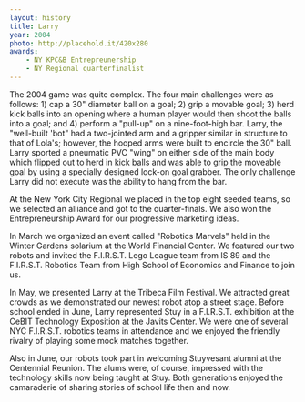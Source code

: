 ```yaml
---
layout: history
title: Larry
year: 2004
photo: http://placehold.it/420x280
awards:
    - NY KPC&B Entrepreunership
    - NY Regional quarterfinalist
---
```

The 2004 game was quite complex. The four main challenges were as follows: 1) cap a 30" diameter ball on a goal; 2) grip a movable goal; 3) herd kick balls into an opening where a human player would then shoot the balls into a goal; and 4) perform a "pull-up" on a nine-foot-high bar. Larry, the "well-built 'bot" had a two-jointed arm and a gripper similar in structure to that of Lola's; however, the hooped arms were built to encircle the 30" ball. Larry sported a pneumatic PVC "wing" on either side of the main body which flipped out to herd in kick balls and was able to grip the moveable goal by using a specially designed lock-on goal grabber. The only challenge Larry did not execute was the ability to hang from the bar.

At the New York City Regional we placed in the top eight seeded teams, so we selected an alliance and got to the quarter-finals. We also won the Entrepreneurship Award for our progressive marketing ideas.

In March we organized an event called "Robotics Marvels" held in the Winter Gardens solarium at the World Financial Center. We featured our two robots and invited the F.I.R.S.T. Lego League team from IS 89 and the F.I.R.S.T. Robotics Team from High School of Economics and Finance to join us.

In May, we presented Larry at the Tribeca Film Festival. We attracted great crowds as we demonstrated our newest robot atop a street stage. Before school ended in June, Larry represented Stuy in a F.I.R.S.T. exhibition at the CeBIT Technology Exposition at the Javits Center. We were one of several NYC F.I.R.S.T. robotics teams in attendance and we enjoyed the friendly rivalry of playing some mock matches together.

Also in June, our robots took part in welcoming Stuyvesant alumni at the Centennial Reunion. The alums were, of course, impressed with the technology skills now being taught at Stuy. Both generations enjoyed the camaraderie of sharing stories of school life then and now.
